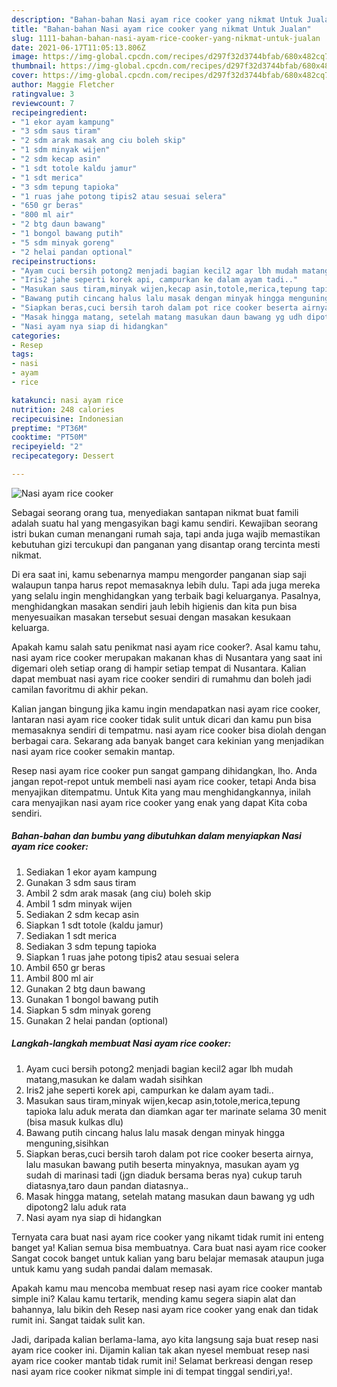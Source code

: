 ```yaml
---
description: "Bahan-bahan Nasi ayam rice cooker yang nikmat Untuk Jualan"
title: "Bahan-bahan Nasi ayam rice cooker yang nikmat Untuk Jualan"
slug: 1111-bahan-bahan-nasi-ayam-rice-cooker-yang-nikmat-untuk-jualan
date: 2021-06-17T11:05:13.806Z
image: https://img-global.cpcdn.com/recipes/d297f32d3744bfab/680x482cq70/nasi-ayam-rice-cooker-foto-resep-utama.jpg
thumbnail: https://img-global.cpcdn.com/recipes/d297f32d3744bfab/680x482cq70/nasi-ayam-rice-cooker-foto-resep-utama.jpg
cover: https://img-global.cpcdn.com/recipes/d297f32d3744bfab/680x482cq70/nasi-ayam-rice-cooker-foto-resep-utama.jpg
author: Maggie Fletcher
ratingvalue: 3
reviewcount: 7
recipeingredient:
- "1 ekor ayam kampung"
- "3 sdm saus tiram"
- "2 sdm arak masak ang ciu boleh skip"
- "1 sdm minyak wijen"
- "2 sdm kecap asin"
- "1 sdt totole kaldu jamur"
- "1 sdt merica"
- "3 sdm tepung tapioka"
- "1 ruas jahe potong tipis2 atau sesuai selera"
- "650 gr beras"
- "800 ml air"
- "2 btg daun bawang"
- "1 bongol bawang putih"
- "5 sdm minyak goreng"
- "2 helai pandan optional"
recipeinstructions:
- "Ayam cuci bersih potong2 menjadi bagian kecil2 agar lbh mudah matang,masukan ke dalam wadah sisihkan"
- "Iris2 jahe seperti korek api, campurkan ke dalam ayam tadi.."
- "Masukan saus tiram,minyak wijen,kecap asin,totole,merica,tepung tapioka lalu aduk merata dan diamkan agar ter marinate selama 30 menit (bisa masuk kulkas dlu)"
- "Bawang putih cincang halus lalu masak dengan minyak hingga menguning,sisihkan"
- "Siapkan beras,cuci bersih taroh dalam pot rice cooker beserta airnya, lalu masukan bawang putih beserta minyaknya, masukan ayam yg sudah di marinasi tadi (jgn diaduk bersama beras nya) cukup taruh diatasnya,taro daun pandan diatasnya.."
- "Masak hingga matang, setelah matang masukan daun bawang yg udh dipotong2 lalu aduk rata"
- "Nasi ayam nya siap di hidangkan"
categories:
- Resep
tags:
- nasi
- ayam
- rice

katakunci: nasi ayam rice 
nutrition: 248 calories
recipecuisine: Indonesian
preptime: "PT36M"
cooktime: "PT50M"
recipeyield: "2"
recipecategory: Dessert

---
```



![Nasi ayam rice cooker](https://img-global.cpcdn.com/recipes/d297f32d3744bfab/680x482cq70/nasi-ayam-rice-cooker-foto-resep-utama.jpg)

Sebagai seorang orang tua, menyediakan santapan nikmat buat famili adalah suatu hal yang mengasyikan bagi kamu sendiri. Kewajiban seorang istri bukan cuman menangani rumah saja, tapi anda juga wajib memastikan kebutuhan gizi tercukupi dan panganan yang disantap orang tercinta mesti nikmat.

Di era  saat ini, kamu sebenarnya mampu mengorder panganan siap saji walaupun tanpa harus repot memasaknya lebih dulu. Tapi ada juga mereka yang selalu ingin menghidangkan yang terbaik bagi keluarganya. Pasalnya, menghidangkan masakan sendiri jauh lebih higienis dan kita pun bisa menyesuaikan masakan tersebut sesuai dengan masakan kesukaan keluarga. 



Apakah kamu salah satu penikmat nasi ayam rice cooker?. Asal kamu tahu, nasi ayam rice cooker merupakan makanan khas di Nusantara yang saat ini digemari oleh setiap orang di hampir setiap tempat di Nusantara. Kalian dapat membuat nasi ayam rice cooker sendiri di rumahmu dan boleh jadi camilan favoritmu di akhir pekan.

Kalian jangan bingung jika kamu ingin mendapatkan nasi ayam rice cooker, lantaran nasi ayam rice cooker tidak sulit untuk dicari dan kamu pun bisa memasaknya sendiri di tempatmu. nasi ayam rice cooker bisa diolah dengan berbagai cara. Sekarang ada banyak banget cara kekinian yang menjadikan nasi ayam rice cooker semakin mantap.

Resep nasi ayam rice cooker pun sangat gampang dihidangkan, lho. Anda jangan repot-repot untuk membeli nasi ayam rice cooker, tetapi Anda bisa menyajikan ditempatmu. Untuk Kita yang mau menghidangkannya, inilah cara menyajikan nasi ayam rice cooker yang enak yang dapat Kita coba sendiri.

<!--inarticleads1-->

##### Bahan-bahan dan bumbu yang dibutuhkan dalam menyiapkan Nasi ayam rice cooker:

1. Sediakan 1 ekor ayam kampung
1. Gunakan 3 sdm saus tiram
1. Ambil 2 sdm arak masak (ang ciu) boleh skip
1. Ambil 1 sdm minyak wijen
1. Sediakan 2 sdm kecap asin
1. Siapkan 1 sdt totole (kaldu jamur)
1. Sediakan 1 sdt merica
1. Sediakan 3 sdm tepung tapioka
1. Siapkan 1 ruas jahe potong tipis2 atau sesuai selera
1. Ambil 650 gr beras
1. Ambil 800 ml air
1. Gunakan 2 btg daun bawang
1. Gunakan 1 bongol bawang putih
1. Siapkan 5 sdm minyak goreng
1. Gunakan 2 helai pandan (optional)




<!--inarticleads2-->

##### Langkah-langkah membuat Nasi ayam rice cooker:

1. Ayam cuci bersih potong2 menjadi bagian kecil2 agar lbh mudah matang,masukan ke dalam wadah sisihkan
1. Iris2 jahe seperti korek api, campurkan ke dalam ayam tadi..
1. Masukan saus tiram,minyak wijen,kecap asin,totole,merica,tepung tapioka lalu aduk merata dan diamkan agar ter marinate selama 30 menit (bisa masuk kulkas dlu)
1. Bawang putih cincang halus lalu masak dengan minyak hingga menguning,sisihkan
1. Siapkan beras,cuci bersih taroh dalam pot rice cooker beserta airnya, lalu masukan bawang putih beserta minyaknya, masukan ayam yg sudah di marinasi tadi (jgn diaduk bersama beras nya) cukup taruh diatasnya,taro daun pandan diatasnya..
1. Masak hingga matang, setelah matang masukan daun bawang yg udh dipotong2 lalu aduk rata
1. Nasi ayam nya siap di hidangkan




Ternyata cara buat nasi ayam rice cooker yang nikamt tidak rumit ini enteng banget ya! Kalian semua bisa membuatnya. Cara buat nasi ayam rice cooker Sangat cocok banget untuk kalian yang baru belajar memasak ataupun juga untuk kamu yang sudah pandai dalam memasak.

Apakah kamu mau mencoba membuat resep nasi ayam rice cooker mantab simple ini? Kalau kamu tertarik, mending kamu segera siapin alat dan bahannya, lalu bikin deh Resep nasi ayam rice cooker yang enak dan tidak rumit ini. Sangat taidak sulit kan. 

Jadi, daripada kalian berlama-lama, ayo kita langsung saja buat resep nasi ayam rice cooker ini. Dijamin kalian tak akan nyesel membuat resep nasi ayam rice cooker mantab tidak rumit ini! Selamat berkreasi dengan resep nasi ayam rice cooker nikmat simple ini di tempat tinggal sendiri,ya!.

